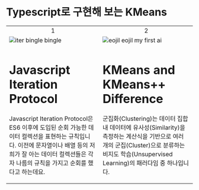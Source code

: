 # Typescript로 구현해 보는 KMeans

<table>
  <tbody>
    <tr>
      <td align="center">
        1
      </td>
      <td align="center">
        2
      </td>
    </tr>
    <tr>
      <td>
        <img src="https://github.com/formegusto/kmeans-ts/assets/52296323/8e757bce-315e-4868-a2d6-3fbdd606848d" alt="iter bingle bingle"/>
      </td>
      <td>
        <img src="https://github.com/formegusto/kmeans-ts/assets/52296323/2afee5d7-659e-435b-a711-e31624fec844" alt="eojil eojil my first ai" />
      </td>
    </tr>
    <tr>
      <td>
        <h1>Javascript Iteration Protocol</h1>
        <p>Javascript Iteration Protocol은 ES6 이후에 도입된 순회 가능한 데이터 컬렉션을 표현하는 규칙입니다. 이전에 문자열이나 배열 등의 저희가 잘 아는 데이터 컬렉션들은 각자 나름의 규칙을 가지고 순회를 했다고 하는데요.</p>
      </td>
      <td>
        <h1>KMeans and KMeans++ Difference</h1>
        <p>군집화(Clustering)는 데이터 집합 내 데이터에 유사성(Similarity)을 측정하는 계산식을 기반으로 여러 개의 군집(Cluster)으로 분류하는 비지도 학습(Unsupervised Learning)의 패러다임 중 하나입니다.</p>
      </td>
    </tr>
  </tbody>
</table>
